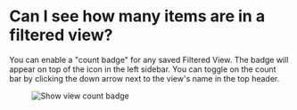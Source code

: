# Can I see how many items are in a filtered view?

You can enable a "count badge" for any saved Filtered View. The badge will appear on top of the icon in the left sidebar. You can toggle on the count bar by clicking the down arrow next to the view's name in the top header.

<figure><img src="https://s3.amazonaws.com/readwiseio/2024/01/show-count-badge_web.png" alt="Show view count badge"><figcaption></figcaption></figure>
